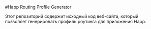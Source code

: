 #Happ Routing Profile Generator

Этот репозиторий содержит исходный код веб-сайта, который позволяет генерировать профиль роутинга для приложения Happ.